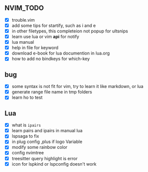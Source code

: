 NVIM_TODO
-

- [X] trouble.vim
- [X] add some tips for startify, such as i and e
- [X] in other filetypes, this completeion not popup for ultsnips
- [X] learn use lua or vim **api** for notify
- [X] lua manual
- [X] help in file for keyword
- [X] download e-book for lua documention in lua.org
- [X] how to add no bindkeys for which-key

bug
-
- [X] some syntax is not fit for vim, try to learn it like markdown, or lua
- [X] generate range file name in tmp folders
- [X] learn ho to test

Lua
-
- [X] what is `ipairs`
- [X] learn pairs and ipairs in manual lua
- [X] lspsaga to fix
- [X] in plug config ,plus if logo Variable
- [X] modify some rainbow color
- [X] config nvimtree
- [X] treesitter query highlight is error
- [X] icon for lspkind or lspconfig doesn't work
